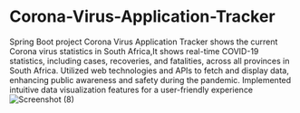 # Corona-Virus-Application-Tracker
Spring Boot project
 Corona Virus Application Tracker  shows the current Corona virus statistics in South Africa,It shows real-time COVID-19 statistics, including cases, recoveries, and 
fatalities, across all provinces in South Africa.
 Utilized web technologies and APIs to fetch and display data, enhancing public awareness and safety during 
the pandemic.
 Implemented intuitive data visualization features for a user-friendly experience
 ![Screenshot (8)](https://user-images.githubusercontent.com/86532679/161853953-fca68802-2a97-4e6b-81ff-45d336c15a35.png)
